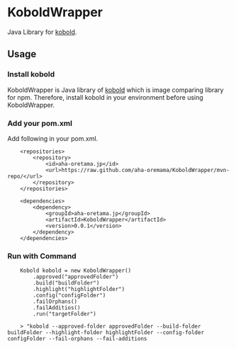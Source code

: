 # KoboldWrapper

Java Library for [kobold](https://github.com/yahoo/kobold).

## Usage

### Install kobold

KoboldWrapper is Java library of [kobold](https://github.com/yahoo/kobold) which is image comparing library for npm.
Therefore, install kobold in your environment before using KoboldWrapper.

### Add your pom.xml

Add following in your pom.xml.

```
    <repositories>
        <repository>
            <id>aha-oretama.jp</id>
            <url>https://raw.github.com/aha-oremama/KoboldWrapper/mvn-repo/</url>
        </repository>
    </repositories>

    <dependencies>
        <dependency>
            <groupId>aha-oretama.jp</groupId>
            <artifactId>KoboldWrapper</artifactId>
            <version>0.0.1</version>
        </dependency>
    </dependencies>
```


### Run with Command

```
    Kobold kobold = new KoboldWrapper()
        .approved("approvedFolder")
        .build("buildFolder")
        .highlight("highlightFolder")
        .config("configFolder")
        .failOrphans()
        .failAdditios()
        .run("targetFolder")

    > "kobold --approved-folder approvedFolder --build-folder buildFolder --highlight-folder highlightFolder --config-folder configFolder --fail-orphans --fail-additions
```



